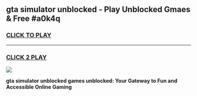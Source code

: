 
## gta simulator unblocked - Play Unblocked Gmaes & Free #a0k4q
<h3>
<a href="https://news.freeplayer.one?title=gta_simulator_unblocked&ref=24F">CLICK TO PLAY</a></h3>
<hr>

<h3>
<a href="https://news.freeplayer.one?title=gta_simulator_unblocked&ref=24F">CLICK 2 PLAY</a>
  
</h3>

<a href="https://news.freeplayer.one?title=gta_simulator_unblocked&ref=24F/"><img src="https://clearcache.store/games.png"></a>


**gta simulator unblocked games unblocked: Your Gateway to Fun and Accessible Online Gaming**
